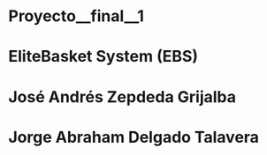 # Proyecto__final__1
# EliteBasket System (EBS)
# José Andrés Zepdeda Grijalba
# Jorge Abraham Delgado Talavera
